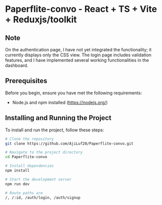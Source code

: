 # Paperflite-convo - React + TS + Vite + Reduxjs/toolkit

## Note

On the authentication page, I have not yet integrated the functionality; it currently displays only the CSS view. The login page includes validation features, and I have implemented several working functionalities in the dashboard.

## Prerequisites

Before you begin, ensure you have met the following requirements:

- Node.js and npm installed (https://nodejs.org/)

## Installing and Running the Project

To install and run the project, follow these steps:

```bash
# Clone the repository
git clone https://github.com/AjiLuf20/Paperflite-convo.git

# Navigate to the project directory
cd Paperflite-convo

# Install dependencies
npm install

# Start the development server
npm run dev

# Route paths are
/, /:id, /auth/login, /auth/signup

```
